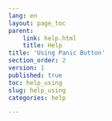 ```yaml
---
lang: en
layout: page_toc
parent:
    link: help.html
    title: Help
title: 'Using Panic Button'
section_order: 2
version: 1
published: true
toc: help_using
slug: help_using
categories: help

---
```


